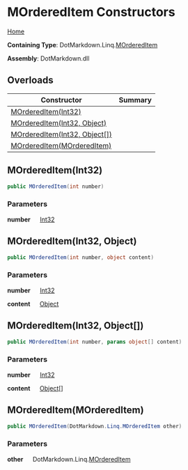 # MOrderedItem Constructors

[Home](../../../../README.md)

**Containing Type**: DotMarkdown\.Linq\.[MOrderedItem](../README.md)

**Assembly**: DotMarkdown\.dll

## Overloads

| Constructor | Summary |
| ----------- | ------- |
| [MOrderedItem(Int32)](#DotMarkdown_Linq_MOrderedItem__ctor_System_Int32_) | |
| [MOrderedItem(Int32, Object)](#DotMarkdown_Linq_MOrderedItem__ctor_System_Int32_System_Object_) | |
| [MOrderedItem(Int32, Object\[\])](#DotMarkdown_Linq_MOrderedItem__ctor_System_Int32_System_Object___) | |
| [MOrderedItem(MOrderedItem)](#DotMarkdown_Linq_MOrderedItem__ctor_DotMarkdown_Linq_MOrderedItem_) | |

## MOrderedItem\(Int32\) <a name="DotMarkdown_Linq_MOrderedItem__ctor_System_Int32_"></a>

```csharp
public MOrderedItem(int number)
```

### Parameters

**number** &emsp; [Int32](https://docs.microsoft.com/en-us/dotnet/api/system.int32)

## MOrderedItem\(Int32, Object\) <a name="DotMarkdown_Linq_MOrderedItem__ctor_System_Int32_System_Object_"></a>

```csharp
public MOrderedItem(int number, object content)
```

### Parameters

**number** &emsp; [Int32](https://docs.microsoft.com/en-us/dotnet/api/system.int32)

**content** &emsp; [Object](https://docs.microsoft.com/en-us/dotnet/api/system.object)

## MOrderedItem\(Int32, Object\[\]\) <a name="DotMarkdown_Linq_MOrderedItem__ctor_System_Int32_System_Object___"></a>

```csharp
public MOrderedItem(int number, params object[] content)
```

### Parameters

**number** &emsp; [Int32](https://docs.microsoft.com/en-us/dotnet/api/system.int32)

**content** &emsp; [Object](https://docs.microsoft.com/en-us/dotnet/api/system.object)\[\]

## MOrderedItem\(MOrderedItem\) <a name="DotMarkdown_Linq_MOrderedItem__ctor_DotMarkdown_Linq_MOrderedItem_"></a>

```csharp
public MOrderedItem(DotMarkdown.Linq.MOrderedItem other)
```

### Parameters

**other** &emsp; DotMarkdown\.Linq\.[MOrderedItem](../README.md)